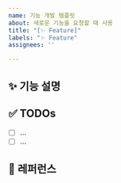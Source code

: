 ```yaml
---
name: 기능 개발 템플릿
about: 새로운 기능을 요청할 때 사용
title: "[✨ Feature]"
labels: "✨ Feature"
assignees: ''

---
```


## ✨ 기능 설명
<!-- 어떤 기능을 원하는지 간단히 요약해주세요. -->

## ✅ TODOs
- [ ] …
- [ ] …

## 📍 레퍼런스
<!-- 관련 문서, 디자인 링크, API 스펙 등 -->
